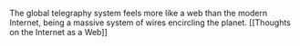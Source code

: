 The global telegraphy system feels more like a web than the modern Internet, being a massive system of wires encircling the planet.
[[Thoughts on the Internet as a Web]]